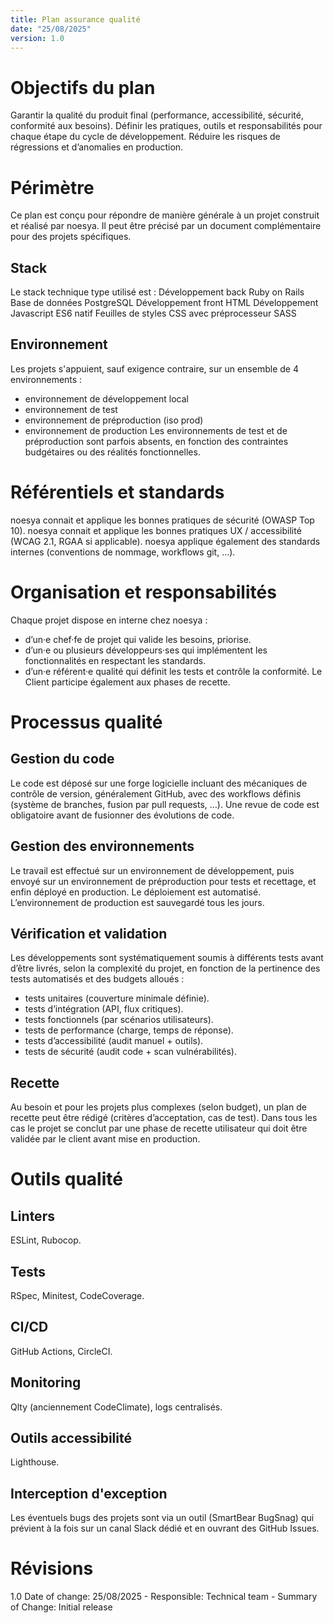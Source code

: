 ```yaml
---
title: Plan assurance qualité
date: "25/08/2025"
version: 1.0
---
```


# Objectifs du plan
Garantir la qualité du produit final (performance, accessibilité, sécurité, conformité aux besoins).
Définir les pratiques, outils et responsabilités pour chaque étape du cycle de développement.
Réduire les risques de régressions et d’anomalies en production.

# Périmètre
Ce plan est conçu pour répondre de manière générale à un projet construit et réalisé par noesya. Il peut être précisé par un document complémentaire pour des projets spécifiques.

## Stack
Le stack technique type utilisé est :
Développement back Ruby on Rails
Base de données PostgreSQL
Développement front HTML
Développement Javascript ES6 natif
Feuilles de styles CSS avec préprocesseur SASS

## Environnement
Les projets s'appuient, sauf exigence contraire, sur un ensemble de 4 environnements :
- environnement de développement local
- environnement de test
- environnement de préproduction (iso prod)
- environnement de production
Les environnements de test et de préproduction sont parfois absents, en fonction des contraintes budgétaires ou des réalités fonctionnelles.

# Référentiels et standards
noesya connait et applique les bonnes pratiques de sécurité (OWASP Top 10).
noesya connait et applique les bonnes pratiques UX / accessibilité (WCAG 2.1, RGAA si applicable).
noesya applique également des standards internes (conventions de nommage, workflows git, …).

# Organisation et responsabilités
Chaque projet dispose en interne chez noesya :
- d’un·e chef·fe de projet qui valide les besoins, priorise.
- d’un·e ou plusieurs développeurs·ses qui implémentent les fonctionnalités en respectant les standards.
- d’un·e référent·e qualité qui définit les tests et contrôle la conformité.
Le Client participe également aux phases de recette.

# Processus qualité
## Gestion du code
Le code est déposé sur une forge logicielle incluant des mécaniques de contrôle de version, généralement GitHub, avec des workflows définis (système de branches, fusion par pull requests, …).
Une revue de code est obligatoire avant de fusionner des évolutions de code.
## Gestion des environnements
Le travail est effectué sur un environnement de développement, puis envoyé sur un environnement de préproduction pour tests et recettage, et enfin déployé en production.
Le déploiement est automatisé.
L’environnement de production est sauvegardé tous les jours.
## Vérification et validation
Les développements sont systématiquement soumis à différents tests avant d’être livrés, selon la complexité du projet, en fonction de la pertinence des tests automatisés et des budgets alloués :
- tests unitaires (couverture minimale définie).
- tests d’intégration (API, flux critiques).
- tests fonctionnels (par scénarios utilisateurs).
- tests de performance (charge, temps de réponse).
- tests d’accessibilité (audit manuel + outils).
- tests de sécurité (audit code + scan vulnérabilités).
## Recette
Au besoin et pour les projets plus complexes (selon budget), un plan de recette peut être rédigé (critères d’acceptation, cas de test).
Dans tous les cas le projet se conclut par une phase de recette utilisateur qui doit être validée par le client avant mise en production.

# Outils qualité

## Linters
ESLint, Rubocop.
## Tests
RSpec, Minitest, CodeCoverage.
## CI/CD 
GitHub Actions, CircleCI.
## Monitoring 
Qlty (anciennement CodeClimate), logs centralisés.
## Outils accessibilité
Lighthouse.
## Interception d'exception
Les éventuels bugs des projets sont via un outil (SmartBear BugSnag) qui prévient à la fois sur un canal Slack dédié et en ouvrant des GitHub Issues.

# Révisions
1.0 Date of change: 25/08/2025 - Responsible: Technical team - Summary of Change: Initial release
